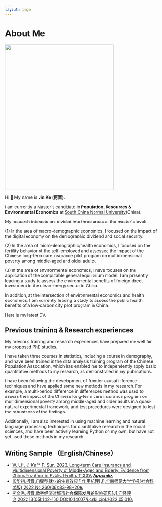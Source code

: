 ```yaml
---
layout: page
---
```


# About Me

<img src="https://KeJin981129.github.io/kejin.jpg" class="floatpic" width="360" height="480">



Hi 👋 My name is **Jin Ke (柯晋)**.

I am currently a Master's candidate in **Population, Resources & Environmental Economics** at [South China Normal University](https://www.scnu.edu.cn/)(China).

My research interests are divided into three areas at the master's level: 

(1) In the area of macro-demographic economics, I focused on the impact of the digital economy on the demographic dividend and social security. 

(2) In the area of micro-demographic/health economics, I focused on the fertility behavior of the self-employed and assessed the impact of the Chinese long-term care insurance pilot program on multidimensional poverty among middle-aged and older adults. 

(3) In the area of environmental economics, I have focused on the application of the computable general equilibrium model. I am presently leading a study to assess the environmental benefits of foreign direct investment in the clean energy sector in China. 

In addition, at the intersection of environmental economics and health economics, I am currently leading a study to assess the public health benefits of a low-carbon city pilot program in China. 

Here is [my latest CV](http://KeJin981129.github.io/file/CV-kejin.pdf).

## Previous training & Research experiences

My previous training and research experiences have prepared me well for my proposed PhD studies. 

I have taken three courses in statistics, including a course in demography, and have been trained in the data analysis training program of the Chinese Population Association, which has enabled me to independently apply basic quantitative methods to my research, as demonstrated in my publications. 

I have been following the development of frontier causal inference techniques and have applied some new methods in my research. For example, a multi-period difference in differences method was used to assess the impact of the Chinese long-term care insurance program on multidimensional poverty among middle-aged and older adults in a quasi-natural experimental framework, and test procedures were designed to test the robustness of the findings. 

Additionally, I am also interested in using machine learning and natural language processing techniques for quantitative research in the social sciences, and have been actively learning Python on my own, but have not yet used these methods in my research. 

## Writing Sample （English/Chinese）

- [W. Li†, **J. Ke*†**, F. Sun. 2023. Long-term Care Insurance and Multidimensional Poverty of Middle-Aged and Elderly: Evidence from China. Frontiers in Public Health. 11:269.](http://KeJin981129.github.io/mypaper/english.pdf) ***[Appendix](http://KeJin981129.github.io/mypaper/english_appendix.pdf)*** 
- [张华初,柯晋.自雇型就业的生育效应与作用机理[J].华南师范大学学报(社会科学版),2022,No.260(06):83-98+206.](http://KeJin981129.github.io/mypaper/chinese1.pdf)
- [李文秀,柯晋.数字经济对城市社会保障发展的影响研究[J].产经评论,2022,13(05):142-160.DOI:10.14007/j.cnki.cjpl.2022.05.010.](http://KeJin981129.github.io/mypaper/chinese2.pdf)



